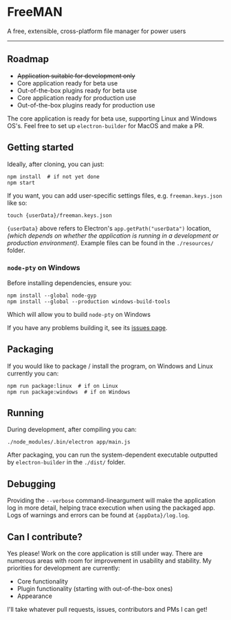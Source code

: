 # FreeMAN

A free, extensible, cross-platform file manager for power users

---

## Roadmap

* ~~Application suitable for development only~~
* Core application ready for beta use
* Out-of-the-box plugins ready for beta use
* Core application ready for production use
* Out-of-the-box plugins ready for production use

The core application is ready for beta use, supporting Linux and Windows OS's. Feel free to set up
`electron-builder` for MacOS and make a PR.

## Getting started

Ideally, after cloning, you can just:

    npm install  # if not yet done
    npm start

If you want, you can add user-specific settings files, e.g. `freeman.keys.json`
like so:

    touch {userData}/freeman.keys.json

`{userData}` above refers to Electron's `app.getPath("userData")` location, *(which
depends on whether the application is running in a development or production
environment)*. Example files can be found in the `./resources/` folder.

### `node-pty` on Windows

Before installing dependencies, ensure you:

    npm install --global node-gyp
    npm install --global --production windows-build-tools

Which will allow you to build `node-pty` on Windows

If you have any problems building
it, see its [issues page](https://github.com/Tyriar/node-pty/issues).

## Packaging

If you would like to package / install the program, on Windows and Linux
currently you can:

    npm run package:linux  # if on Linux
    npm run package:windows  # if on Windows

## Running

During development, after compiling you can:

    ./node_modules/.bin/electron app/main.js

After packaging, you can run the system-dependent executable outputted by
`electron-builder` in the `./dist/` folder. 

## Debugging

Providing the `--verbose` command-lineargument will make the application log 
in more detail, helping trace execution when using the packaged app. Logs of 
warnings and errors can be found at `{appData}/log.log`.

## Can I contribute?

Yes please! Work on the core application is still under way. There are
numerous areas with room for improvement in usability and stability. My
priorities for development are currently:

* Core functionality
* Plugin functionality (starting with out-of-the-box ones)
* Appearance

I'll take whatever pull requests, issues, contributors and PMs I can get!
